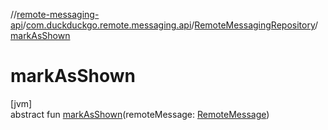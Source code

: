 //[remote-messaging-api](../../../index.md)/[com.duckduckgo.remote.messaging.api](../index.md)/[RemoteMessagingRepository](index.md)/[markAsShown](mark-as-shown.md)

# markAsShown

[jvm]\
abstract fun [markAsShown](mark-as-shown.md)(remoteMessage: [RemoteMessage](../-remote-message/index.md))
